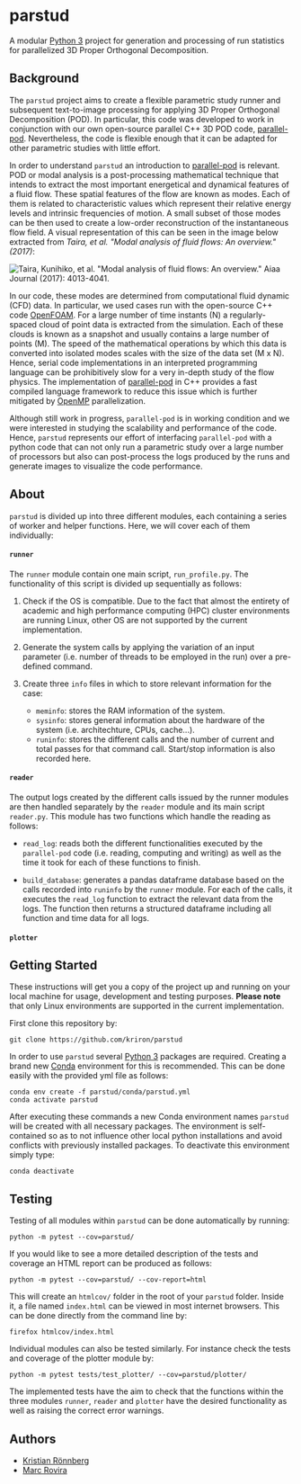 # parstud

A modular [Python 3](https://www.python.org/) project for generation and processing of run statistics for parallelized 3D Proper Orthogonal Decomposition.

## Background

The `parstud` project aims to create a flexible parametric study runner and subsequent text-to-image processing for applying 3D Proper Orthogonal Decomposition (POD). In particular, this code was developed to work in conjunction with our own open-source parallel C++ 3D POD code, [parallel-pod](https://github.com/mrovirasacie/parallel-pod). Nevertheless, the code is flexible enough that it can be adapted for other parametric studies with little effort.

In order to understand `parstud` an introduction to [parallel-pod](https://github.com/mrovirasacie/parallel-pod) is relevant. POD or modal analysis is a post-processing mathematical technique that intends to extract the most important energetical and dynamical features of a fluid flow. These spatial features of the flow are known as modes. Each of them is related to characteristic values which represent their relative energy levels and intrinsic frequencies of motion. A small subset of those modes can be then used to create a low-order reconstruction of the instantaneous flow field. A visual representation of this can be seen in the image below extracted from *Taira, et al. "Modal analysis of fluid flows: An overview." (2017)*:

![Taira, Kunihiko, et al. "Modal analysis of fluid flows: An overview." Aiaa Journal (2017): 4013-4041.​](https://i.imgur.com/5lBV1a1.png)


In our code, these modes are determined from computational fluid dynamic (CFD) data. In particular, we used cases run with the open-source C++ code [OpenFOAM](https://github.com/OpenFOAM). For a large number of time instants (N) a regularly-spaced cloud of point data is extracted from the simulation. Each of these clouds is known as a snapshot and usually contains a large number of points (M). The speed of the mathematical operations by which this data is converted into isolated modes scales with the size of the data set (M x N). Hence, serial code implementations in an interpreted programming language can be prohibitively slow for a very in-depth study of the flow physics. The implementation of [parallel-pod](https://github.com/mrovirasacie/parallel-pod) in C++ provides a fast compiled language framework to reduce this issue which is further mitigated by [OpenMP](https://www.openmp.org/) parallelization.

Although still work in progress, `parallel-pod` is in working condition and we were interested in studying the scalability and performance of the code. Hence, `parstud` represents our effort of interfacing `parallel-pod` with a python code that can not only run a parametric study over a large number of processors but also can post-process the logs produced by the runs and generate images to visualize the code performance.

## About

`parstud` is divided up into three different modules, each containing a series of worker and helper functions. Here, we will cover each of them individually:

#### `runner`

The `runner` module contain one main script, `run_profile.py`. The functionality of this script is divided up sequentially as follows:

1. Check if the OS is compatible. Due to the fact that almost the entirety of academic and high performance computing (HPC) cluster environments are running Linux, other OS are not supported by the current implementation.

2. Generate the system calls by applying the variation of an input parameter (i.e. number of threads to be employed in the run) over a pre-defined command.

3. Create three `info` files in which to store relevant information for the case:
   - `meminfo`: stores the RAM information of the system.
   - `sysinfo`: stores general information about the hardware of the system (i.e. architechture, CPUs, cache...).
   - `runinfo`: stores the different calls and the number of current and total passes for that command call. Start/stop information is also recorded here.

#### `reader`

The output logs created by the different calls issued by the runner modules are then handled separately by the `reader` module and its main script `reader.py`. This module has two functions which handle the reading as follows:

- `read_log`: reads both the different functionalities executed by the `parallel-pod` code (i.e. reading, computing and writing) as well as the time it took for each of these functions to finish.

- `build_database`: generates a pandas dataframe database based on the calls recorded into `runinfo` by the `runner` module. For each of the calls, it executes the `read_log` function to extract the relevant data from the logs. The function then returns a structured dataframe including all function and time data for all logs.

#### `plotter`

## Getting Started

These instructions will get you a copy of the project up and running on your local machine for usage, development and testing purposes. **Please note** that only Linux environments are supported in the current implementation.

First clone this repository by:

```
git clone https://github.com/kriron/parstud
```

In order to use `parstud` several [Python 3](https://www.python.org/) packages are required. Creating a brand new [Conda](https://docs.conda.io/en/latest/) environment for this is recommended. This can be done easily with the provided yml file as follows:

```
conda env create -f parstud/conda/parstud.yml
conda activate parstud
```

After executing these commands a new Conda environment names `parstud` will be created with all necessary packages. The environment is self-contained so as to not influence other local python installations and avoid conflicts with previously installed packages. To deactivate this environment simply type:

```
conda deactivate
```

## Testing

Testing of all modules within `parstud` can be done automatically by running:

```
python -m pytest --cov=parstud/
```

If you would like to see a more detailed description of the tests and coverage an HTML report can be produced as follows:

```
python -m pytest --cov=parstud/ --cov-report=html
```

This will create an `htmlcov/` folder in the root of your `parstud` folder. Inside it, a file named `index.html` can be viewed in most internet browsers. This can be done directly from the command line by:

```
firefox htmlcov/index.html 
```

Individual modules can also be tested similarly. For instance check the tests and coverage of the plotter module by:

```
python -m pytest tests/test_plotter/ --cov=parstud/plotter/
```

The implemented tests have the aim to check that the functions within the three modules `runner`, `reader` and `plotter` have the desired functionality as well as raising the correct error warnings.

## Authors

* [Kristian Rönnberg](https://github.com/kriron)
* [Marc Rovira](https://github.com/mrovirasacie)